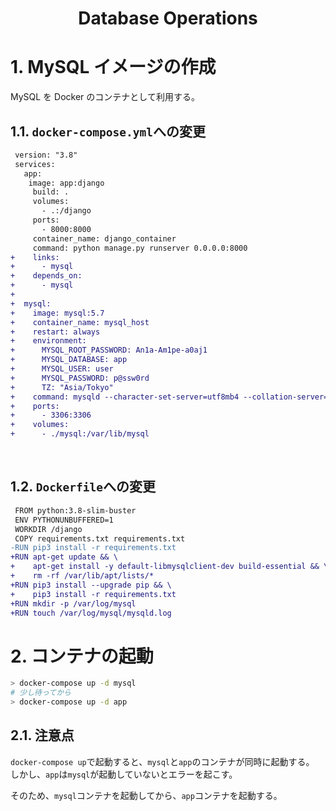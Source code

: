 <h1 align=center>Database Operations</h1>

# 1. MySQL イメージの作成

MySQL を Docker のコンテナとして利用する。

## 1.1. `docker-compose.yml`への変更

```diff
 version: "3.8"
 services:
   app:
    image: app:django
     build: .
     volumes:
       - .:/django
     ports:
       - 8000:8000
     container_name: django_container
     command: python manage.py runserver 0.0.0.0:8000
+    links:
+      - mysql
+    depends_on:
+      - mysql
+
+  mysql:
+    image: mysql:5.7
+    container_name: mysql_host
+    restart: always
+    environment:
+      MYSQL_ROOT_PASSWORD: An1a-Am1pe-a0aj1
+      MYSQL_DATABASE: app
+      MYSQL_USER: user
+      MYSQL_PASSWORD: p@ssw0rd
+      TZ: "Asia/Tokyo"
+    command: mysqld --character-set-server=utf8mb4 --collation-server=utf8mb4_unicode_ci
+    ports:
+      - 3306:3306
+    volumes:
+      - ./mysql:/var/lib/mysql
```

<br>

## 1.2. `Dockerfile`への変更

```diff
 FROM python:3.8-slim-buster
 ENV PYTHONUNBUFFERED=1
 WORKDIR /django
 COPY requirements.txt requirements.txt
-RUN pip3 install -r requirements.txt
+RUN apt-get update && \
+    apt-get install -y default-libmysqlclient-dev build-essential && \
+    rm -rf /var/lib/apt/lists/*
+RUN pip3 install --upgrade pip && \
+    pip3 install -r requirements.txt
+RUN mkdir -p /var/log/mysql
+RUN touch /var/log/mysql/mysqld.log
```

# 2. コンテナの起動

```bash
> docker-compose up -d mysql
# 少し待ってから
> docker-compose up -d app
```

## 2.1. 注意点

`docker-compose up`で起動すると、`mysql`と`app`のコンテナが同時に起動する。  
しかし、`app`は`mysql`が起動していないとエラーを起こす。

そのため、`mysql`コンテナを起動してから、`app`コンテナを起動する。
